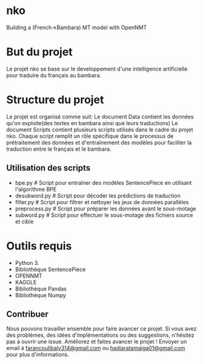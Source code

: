 # nko
Building a (French->Bambara) MT model with OpenNMT
# But du projet
Le projet nko se base sur le developpement d'une intelligence artificielle pour traduire du français au bambara.
# Structure du projet
Le projet est organisé comme suit:
Le document Data contient les données qu'on exploite(des textes en bambara ainsi que leurs traductions)
Le document Scripts contient plusieurs scripts utilisés dans le cadre du projet nko. Chaque script remplit un rôle spécifique dans le processus de prétraitement des données et d'entraînement des modèles pour faciliter la traduction entre le français et le bambara.
## Utilisation des scripts
- bpe.py # Script pour entraîner des modèles SentencePiece en utilisant l'algorithme BPE
- desubword.py # Script pour décoder les prédictions de traduction
- filter.py # Script pour filtrer et nettoyer les jeux de données parallèles
- preprocess.py # Script pour préparer les données avant le sous-motage
- subword.py # Script pour effectuer le sous-motage des fichiers source et cible
# Outils requis
- Python 3.
- Bibliothèque SentencePiece
- OPENNMT 
- KAGGLE
- Bibliothèque Pandas
- Bibliothèque Numpy
## Contribuer   
Nous pouvons travailler ensemble pour faire avancer ce projet. Si vous avez des problèmes, des idées d'implémentations ou des suggestions, n'hésitez pas à ouvrir une issue. Améliorez et faites avancer le projet !
Envoyer un email à farancoulibaly314@gmail.com ou hadjaratamaiga01@gmail.com  pour plus d'informations.


